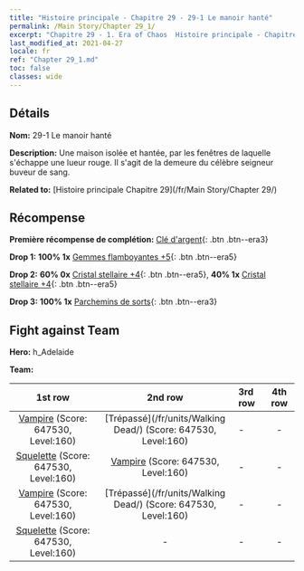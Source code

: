 ```yaml
---
title: "Histoire principale - Chapitre 29 - 29-1 Le manoir hanté"
permalink: /Main Story/Chapter 29_1/
excerpt: "Chapitre 29 - 1. Era of Chaos  Histoire principale - Chapitre 29_1. 29-1 Le manoir hanté"
last_modified_at: 2021-04-27
locale: fr
ref: "Chapter 29_1.md"
toc: false
classes: wide
---
```


## Détails

 **Nom:** 29-1 Le manoir hanté

 **Description:** Une maison isolée et hantée, par les fenêtres de laquelle s'échappe une lueur rouge. Il s'agit de la demeure du célèbre seigneur buveur de sang.

 **Related to:** [Histoire principale Chapitre 29](/fr/Main Story/Chapter 29/)

## Récompense

 **Première récompense de complétion:** [Clé d'argent](/ItemsFR/con_693/){: .btn .btn--era3}

 **Drop 1:** **100% 1x** [Gemmes flamboyantes +5](/ItemsFR/mat_100/){: .btn .btn--era5}

 **Drop 2:** **60% 0x** [Cristal stellaire +4](/ItemsFR/mat_94/){: .btn .btn--era5}, **40% 1x** [Cristal stellaire +4](/ItemsFR/mat_94/){: .btn .btn--era5}

 **Drop 3:** **100% 1x** [Parchemins de sorts](/ItemsFR/con_694/){: .btn .btn--era3}


## Fight against Team
 **Hero:** h_Adelaide

 **Team:**


  | 1st row | 2nd row | 3rd row | 4th row |
  |:----:|:----:|:----|:----:|
  | [Vampire](/fr/units/Vampire/) (Score: 647530, Level:160)  | [Trépassé](/fr/units/Walking Dead/) (Score: 647530, Level:160)  | - | - |
  | [Squelette](/fr/units/Skeleton/) (Score: 647530, Level:160)  | [Vampire](/fr/units/Vampire/) (Score: 647530, Level:160)  | - | - |
  | [Vampire](/fr/units/Vampire/) (Score: 647530, Level:160)  | [Trépassé](/fr/units/Walking Dead/) (Score: 647530, Level:160)  | - | - |
  | [Squelette](/fr/units/Skeleton/) (Score: 647530, Level:160)  | - | - | - |


